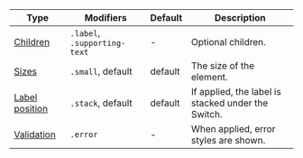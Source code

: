 | Type                              | Modifiers                    | Default | Description                                        |
| --------------------------------- | ---------------------------- | ------- | -------------------------------------------------- |
| [Children](#children)             | `.label`, `.supporting-text` | -       | Optional children.                                 |
| [Sizes](#sizes)                   | `.small`, default            | default | The size of the element.                           |
| [Label position](#label-position) | `.stack`, default            | default | If applied, the label is stacked under the Switch. |
| [Validation](#validation)         | `.error`                     | -       | When applied, error styles are shown.              |
